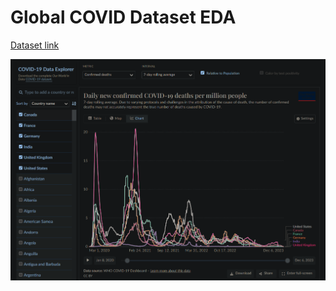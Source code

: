 # Global COVID Dataset EDA

<a href="https://ourworldindata.org/covid-deaths" target="_blank">Dataset link</a>


<img src="graph.png">
